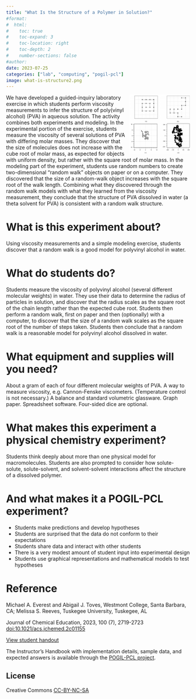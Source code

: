 ```yaml
---
title: "What Is the Structure of a Polymer in Solution?"
#format:
#  html:
#    toc: true
#    toc-expand: 3
#    toc-location: right
#    toc-depth: 2
#    number-sections: false
#author: 
date: 2023-07-25
categories: ["lab", "computing", "pogil-pcl"]
image: what-is-structure2.png
---
```

<img src="what-is-structure2.png" width="33%" align="right">

We have developed a guided-inquiry laboratory exercise in which students perform viscosity measurements to infer the structure of poly(vinyl alcohol) (PVA) in aqueous solution. The activity combines both experiments and modeling. In the experimental portion of the exercise, students measure the viscosity of several solutions of PVA with differing molar masses. They discover that the size of molecules does not increase with the cube root of molar mass, as expected for objects with uniform density, but rather with the square root of molar mass. In the modeling part of the experiment, students use random numbers to create two-dimensional “random walk” objects on paper or on a computer. They discovered that the size of a random-walk object increases with the square root of the walk length. Combining what they discovered through the random walk models with what they learned from the viscosity measurement, they conclude that the structure of PVA dissolved in water (a theta solvent for PVA) is consistent with a random walk structure.


# What is this experiment about?

Using viscosity measurements and a simple modeling exercise, students discover that a random walk is a good model for polyvinyl alcohol in water.


# What do students do?

Students measure the viscosity of polyvinyl alcohol (several different molecular weights) in water.  They use their data to determine the radius of particles in solution, and discover that the radius scales as the square root of the chain length rather than the expected cube root.  Students then perform a random walk, first on paper and then (optionally) with a computer, to discover that the size of a random walk scales as the square root of the number of steps taken.  Students then conclude that a random walk is a reasonable model for polyvinyl alcohol dissolved  in water.


# What equipment and supplies will you need?

About a gram of each of four different molecular weights of PVA.  A way to measure viscosity, e.g. Cannon-Fenske viscometers.  (Temperature control is not necessary.)  A balance and standard volumetric glassware.  Graph paper.  Spreadsheet software.  Four-sided dice are optional.


# What makes this experiment a physical chemistry experiment?

Students think deeply about more than one physical model for macromolecules.  Students are also prompted to consider how solute-solute, solute-solvent, and solvent-solvent interactions affect the structure of a dissolved polymer.


# And what makes it a POGIL-PCL experiment?

-   Students make predictions and develop hypotheses
-   Students are surprised that the data do not conform to their expectations
-   Students share data and interact with other students
-   There is a very modest amount of student input  into experimental design
-   Students use graphical representations and mathematical models to test hypotheses


# Reference

Michael A. Everest and Abigail J. Toves, Westmont College, Santa Barbara, CA;  Melissa S. Reeves, Tuskegee University, Tuskegee, AL

Journal of Chemical Education, 2023, 100 (7), 2719-2723 [doi:10.1021/acs.jchemed.2c01155](https://doi.org/10.1021/acs.jchemed.2c01155)

[View student handout](https://chemistry.coe.edu/piper/pclform.html?expt=polymerViscosity)

The Instructor’s Handbook with implementation details, sample data, and expected answers is available through the [POGIL-PCL project](https://www.pogilpcl.org/get-connected). 


## License

Creative Commons [CC-BY-NC-SA](http://creativecommons.org/licenses/by-nc-sa/4.0/)

<span hidden>KEYWORDS: POGIL-PCL, Upper-Division Undergraduate, Laboratory
Instruction, Physical Chemistry, Polymer Chemistry, Collaborative
Learning, Inquiry-Based Learning, Molecular Structure, Physical
Properties (Viscosity)</span>

